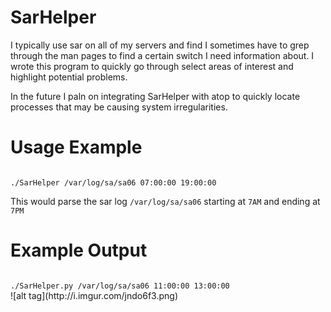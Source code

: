 SarHelper
=========

I typically use sar on all of my servers and find I sometimes have to grep through
the man pages to find a certain switch I need information about. I wrote this program
to quickly go through select areas of interest and highlight potential problems.

In the future I paln on integrating SarHelper with atop to quickly locate processes that
may be causing system irregularities.

Usage Example
=========
<code>
./SarHelper /var/log/sa/sa06 07:00:00 19:00:00
</code>

This would parse the sar log <code>/var/log/sa/sa06</code> starting at <code>7AM</code> and ending at <code>7PM</code>

Example Output
=========
<code>
./SarHelper.py /var/log/sa/sa06 11:00:00 13:00:00
</code>
![alt tag](http://i.imgur.com/jndo6f3.png)
